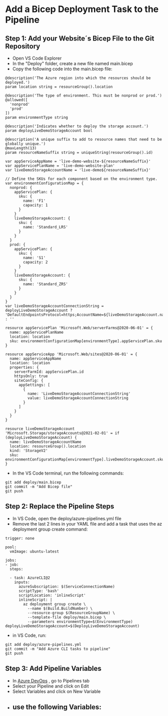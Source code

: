 # Add a Bicep Deployment Task to the Pipeline

## Step 1: Add your Website´s Bicep File to the Git Repository

- Open VS Code Explorer
- In the "Deploy" folder, create a new file named main.bicep
- Copy the following code into the main.bicep file:
```
@description('The Azure region into which the resources should be deployed.')
param location string = resourceGroup().location

@description('The type of environment. This must be nonprod or prod.')
@allowed([
  'nonprod'
  'prod'
])
param environmentType string

@description('Indicates whether to deploy the storage account.')
param deployLiveDemoStorageAccount bool

@description('A unique suffix to add to resource names that need to be globally unique.')
@maxLength(13)
param resourceNameSuffix string = uniqueString(resourceGroup().id)

var appServiceAppName = 'live-demo-website-${resourceNameSuffix}'
var appServicePlanName = 'live-demo-website-plan'
var liveDemoStorageAccountName = 'live-demo${resourceNameSuffix}'

// Define the SKUs for each component based on the environment type.
var environmentConfigurationMap = {
  nonprod: {
    appServicePlan: {
      sku: {
        name: 'F1'
        capacity: 1
      }
    }
    liveDemoStorageAccount: {
      sku: {
        name: 'Standard_LRS'
      }
    }
  }
  prod: {
    appServicePlan: {
      sku: {
        name: 'S1'
        capacity: 2
      }
    }
    liveDemoStorageAccount: {
      sku: {
        name: 'Standard_ZRS'
      }
    }
  }
}
var liveDemoStorageAccountConnectionString = deployLiveDemoStorageAccount ? 'DefaultEndpointsProtocol=https;AccountName=${liveDemoStorageAccount.name};EndpointSuffix=${environment().suffixes.storage};AccountKey=${liveDemoStorageAccount.listKeys().keys[0].value}' : ''

resource appServicePlan 'Microsoft.Web/serverFarms@2020-06-01' = {
  name: appServicePlanName
  location: location
  sku: environmentConfigurationMap[environmentType].appServicePlan.sku
}

resource appServiceApp 'Microsoft.Web/sites@2020-06-01' = {
  name: appServiceAppName
  location: location
  properties: {
    serverFarmId: appServicePlan.id
    httpsOnly: true
    siteConfig: {
      appSettings: [
        {
          name: 'LiveDemoStorageAccountConnectionString'
          value: liveDemoStorageAccountConnectionString
        }
      ]
    }
  }
}

resource liveDemoStorageAccount 'Microsoft.Storage/storageAccounts@2021-02-01' = if (deployLiveDemoStorageAccount) {
  name: liveDemoStorageAccountName
  location: resourceGroup().location
  kind: 'StorageV2'
  sku: environmentConfigurationMap[environmentType].liveDemoStorageAccount.sku
}
```
- In the VS Code terminal, run the following commands:
```
git add deploy/main.bicep
git commit -m "Add Bicep file"
git push
```

## Step 2: Replace the Pipeline Steps

- In VS Code, open the deploy/azure-pipelines.yml file
- Remove the last 2 lines in your YAML file and add a task that uses the az deployment group create command:
```
trigger: none

pool:
  vmImage: ubuntu-latest

jobs:
- job:
  steps:
  
  - task: AzureCLI@2
    inputs:
      azureSubscription: $(ServiceConnectionName)
      scriptType: 'bash'
      scriptLocation: 'inlineScript'
      inlineScript: |
        az deployment group create \
          --name $(Build.BuildNumber) \
          --resource-group $(ResourceGroupName) \
          --template-file deploy/main.bicep \
          --parameters environmentType=$(EnvironmentType) deployLiveDemoStorageAccount=$(DeployLiveDemoStorageAccount)
```
- in VS Code, run:
```
git add deploy/azure-pipelines.yml
git commit -m "Add Azure CLI tasks to pipeline"
git push
```
## Step 3: Add Pipeline Variables

- In [Azure DevOps](https://dev.azure.com/) , go to Pipelines tab
- Select your Pipeline and click on Edit
- Select Variables and click on New Variable
- use the following Variables:
  - 
